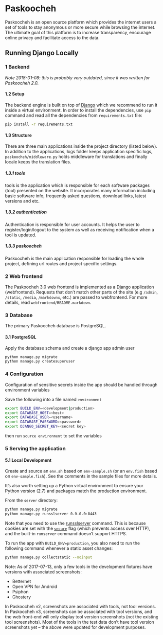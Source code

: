 # Paskoocheh

Paskoocheh is an open source platform which provides the internet users a set of tools to stay
anonymous or more secure while browsing the internet. The ultimate goal of this platform is
to increase transparency, encourage online privacy and facilitate access to the data.

## Running Django Locally

### 1 Backend

*Note 2018-01-08: this is probably very outdated, since it was written for Paskoocheh 2.0.*

#### 1.2 Setup
The backend engine is built on top of  [Django](https://www.djangoproject.com/) which we recommend to run it inside a
virtual environment. In order to install the dependencies, use <code>pip</code> command and read all the dependencies
from <code>requirements.txt</code> file:
```bash
pip install -r requirements.txt
```
#### 1.3 Structure
There are three main applications inside the project directory (listed below). In addition to the applications, logs
folder keeps application specific logs, `paskoocheh/middleware.py` holds middleware for translations and finally
locale keeps the translation files.

##### 1.3.1 tools
tools is the application which is responsible for each software packages (tool) presented on the website. It incorporates
many information including basic software info, frequently asked questions, download links, latest versions and etc.

##### 1.3.2 authentication
Authentication is responsible for user accounts. It helps the user to register/login/logout to the system as well as
receiving notification when a tool is updated.

##### 1.3.3 paskoocheh
Paskoocheh is the main application responsible for loading the whole project, defining url routes and project specific
settings.

### 2 Web frontend

The Paskoocheh 3.0 web frontend is implemented as a Django application (webfrontend). Requests that don’t match other parts of the site (e.g `/admin`, `/static`, `/media`, `/markdownx`, etc.) are passed to webfrontend.  For more details, read `webfrontend/README.markdown`.

### 3 Database

The primary Paskoocheh database is PostgreSQL.

#### 3.1 PostgreSQL
Apply the database schema and create a django app admin user
```bash
python manage.py migrate
python manage.py createsuperuser
```

### 4 Configuration
Configuration of sensitive secrets inside the app should be handled through environment variables

Save the following into a file named `environment`
```bash
export BUILD_ENV=<development|production>
export DATABASE_HOST=<host>
export DATABASE_USER=<username>
export DATABASE_PASSWORD=<password>
export DJANGO_SECRET_KEY=<secret key>
```

then run `source environment` to set the variables

### 5 Serving the application

#### 5.1 Local Development
Create and source an `env.sh` based on `env-sample.sh` (or an `env.fish` based on `env-sample.fish`). See the comments in the sample files for more details.

It’s also worth setting up a Python virtual environment to ensure your Python version (2.7) and packages match the production environment.

From the `server` directory:

```bash
python manage.py migrate
python manage.py runsslserver 0.0.0.0:8443
```

Note that you need to use the [runsslserver](https://github.com/teddziuba/django-sslserver) command. This is because cookies are set with the [`secure`](https://en.wikipedia.org/wiki/Secure_cookies) flag (which prevents access over HTTP), and the built-in `runserver` command doesn’t support HTTPS.


To run the app with `BUILD_ENV=production`, you also need to run the following command whenever a static asset changes:

```bash
python manage.py collectstatic --noinput
```

Note: As of 2017-07-13, only a few tools in the development fixtures have versions with associated screenshots:

- Betternet
- Open VPN for Android
- Psiphon
- Ghostery

In Paskoocheh v2, screenshots are associated with tools, not tool versions. In Paskoocheh v3, screenshots can be associated with tool versions, and the web front-end will only display tool version screenshots (not the existing tool screenshots). Most of the tools in the test data don’t have tool version screenshots yet – the above were updated for development purposes.
